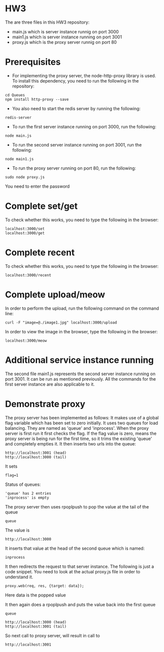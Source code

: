 # HW3
The are three files in this HW3 repository:
* main.js which is server instance runnig on port 3000
* main1.js which is server instance running on port 3001
* proxy.js which is the proxy server runnig on port 80

# Prerequisites
* For implementing the proxy server, the node-http-proxy library is used. To install this dependency, you need to run the following in the repository: 
```
cd Queues
npm install http-proxy --save
```
* You also need to start the redis server by running the following:
```
redis-server
```
* To run the first server instance running on port 3000, run the following: 
```
node main.js
```
* To run the second server instance running on port 3001, run the following:
```
node main1.js
```
* To run the proxy server running on port 80, run the following: 
```
sudo node proxy.js
```
You need to enter the password

# Complete set/get
To check whether this works, you need to type the following in the browser:
```
localhost:3000/set
localhost:3000/get
```

# Complete recent
To check whether this works, you need to type the following in the browser:
```
localhost:3000/recent
```

# Complete upload/meow
In order to perform the upload, run the following command on the command line: 
```
curl -F "image=@./image1.jpg" localhost:3000/upload
```
In order to view the image in the browser, type the following in the browser:
```
localhost:3000/meow
```

# Additional service instance running
The second file main1.js represents the second server instance running on port 3001. It can be run as mentioned previously. All the commands for the first server instance are also applicable to it.

# Demonstrate proxy

The proxy server has been implemented as follows: 
It makes use of a global flag variable which has been set to zero initially. It uses two queues for load balancing. They are named as 'queue' and 'inprocess'. When the proxy server is first run it first checks the flag. If the flag value is zero, means the proxy server is being run for the first time, so it trims the existing 'queue' and completely empties it. It then inserts two urls into the queue:
```
http://localhost:3001 (head)
http://localhost:3000 (tail)
```
It sets
```
flag=1
```

Status of queues:
```
'queue' has 2 entries
'inprocess' is empty
```

The proxy server then uses rpoplpush to pop the value at the tail of the queue 
```
queue
```
The value is 
```
http://localhost:3000
```
It inserts that value at the head of the second queue which is named:
```
inprocess
```
It then redirects the request to that server instance. The following is just a code snippet. You need to look at the actual proxy.js file in order to understand it.
```
proxy.web(req, res, {target: data}); 
```
Here data is the popped value

It then again does a rpoplpush and puts the value back into the first queue
```
queue
```
```
http://localhost:3000 (head)
http://localhost:3001 (tail)
```
So next call to proxy server, will result in call to 
```
http://localhost:3001 
```





